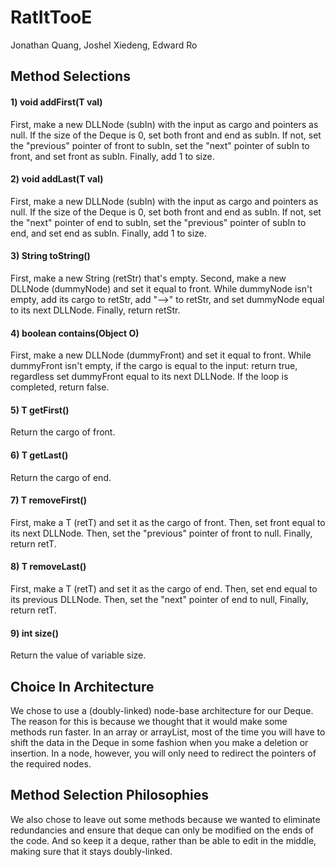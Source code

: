 # RatItTooE
Jonathan Quang, Joshel Xiedeng, Edward Ro

## Method Selections
#### 1) void	 addFirst(T val)
First, make a new DLLNode (subIn) with the input as cargo and pointers as null.  If the size of the Deque is 0, set both front and end as subIn.  If not, set the "previous" pointer of front to subIn, set the "next" pointer of subIn to front, and set front as subIn.  Finally, add 1 to size.

#### 2) void	 addLast(T val)
First, make a new DLLNode (subIn) with the input as cargo and pointers as null.  If the size of the Deque is 0, set both front and end as subIn.  If not, set the "next" pointer of end to subIn, set the "previous" pointer of subIn to end, and set end as subIn. Finally, add 1 to size.

#### 3) String  toString()
First, make a new String (retStr) that's empty.  Second, make a new DLLNode (dummyNode) and set it equal to front.  While dummyNode isn't empty, add its cargo to retStr, add "-->" to retStr, and set dummyNode equal to its next DLLNode.  Finally, return retStr.

#### 4) boolean contains(Object O)
First, make a new DLLNode (dummyFront) and set it equal to front.  While dummyFront isn't empty, if the cargo is equal to the input: return true, regardless set dummyFront equal to its next DLLNode.  If the loop is completed, return false.

#### 5) T 	 getFirst()
Return the cargo of front.

#### 6) T	 getLast()
Return the cargo of end.

#### 7) T 	 removeFirst()
First, make a T (retT) and set it as the cargo of front.  Then, set front equal to its next DLLNode.  Then, set the "previous" pointer of front to null.  Finally, return retT.

#### 8) T	 removeLast()
First, make a T (retT) and set it as the cargo of end.  Then, set end equal to its previous DLLNode.  Then, set the "next" pointer of end to null, Finally, return retT.

#### 9) int      size()
Return the value of variable size.

## Choice In Architecture
We chose to use a (doubly-linked) node-base architecture for our Deque.  The reason for this is because we thought that it would make some methods run faster.  In an array or arrayList, most of the time you will have to shift the data in the Deque in some fashion when you make a deletion or insertion.  In a node, however, you will only need to redirect the pointers of the required nodes.

## Method Selection Philosophies 
We also chose to leave out some methods because we wanted to eliminate redundancies and ensure that deque can only be modified 
on the ends of the code.
And so keep it a deque, rather than be able to edit in the middle, 
making sure that it stays doubly-linked.
